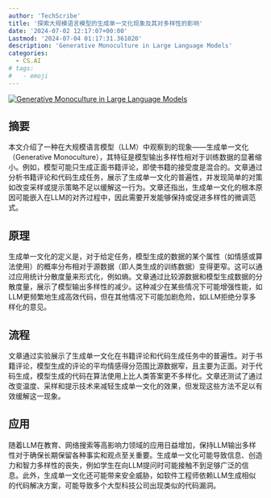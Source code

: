 ```yaml
---
author: 'TechScribe'
title: '探索大规模语言模型的生成单一文化现象及其对多样性的影响'
date: '2024-07-02 12:17:07+00:00'
Lastmod: '2024-07-04 01:17:31.361020'
description: 'Generative Monoculture in Large Language Models'
categories:
  - CS.AI
# tags:
#   - emoji
---
```


[![Generative Monoculture in Large Language Models](https://arxiv-research-1301205113.cos.ap-guangzhou.myqcloud.com/images/2407.02209v1.pdf_0.jpg)](https://arxiv.org/abs/2407.02209v1)

## 摘要

本文介绍了一种在大规模语言模型（LLM）中观察到的现象——生成单一文化（Generative Monoculture），其特征是模型输出多样性相对于训练数据的显著缩小。例如，模型可能只生成正面书籍评论，即使书籍的接受度是混合的。文章通过分析书籍评论和代码生成任务，展示了生成单一文化的普遍性，并发现简单的对策如改变采样或提示策略不足以缓解这一行为。文章还指出，生成单一文化的根本原因可能嵌入在LLM的对齐过程中，因此需要开发能够保持或促进多样性的微调范式。<!--more-->

## 原理

生成单一文化的定义是，对于给定任务，模型生成的数据的某个属性（如情感或算法使用）的概率分布相对于源数据（即人类生成的训练数据）变得更窄。这可以通过应用统计分散度量来形式化，例如熵。文章通过比较源数据和模型生成数据的分散度量，展示了模型输出多样性的减少。这种减少在某些情况下可能增强性能，如LLM更频繁地生成高效代码，但在其他情况下可能加剧危险，如LLM拒绝分享多样化的意见。

## 流程

文章通过实验展示了生成单一文化在书籍评论和代码生成任务中的普遍性。对于书籍评论，模型生成的评论的平均情感得分范围比源数据窄，且主要为正面。对于代码生成，模型生成的代码在算法使用上比人类答案更不多样化。文章还测试了通过改变温度、采样和提示技术来减轻生成单一文化的效果，但发现这些方法不足以有效缓解这一现象。

## 应用

随着LLM在教育、网络搜索等高影响力领域的应用日益增加，保持LLM输出多样性对于确保长期保留各种事实和观点至关重要。生成单一文化可能导致信息、创造力和智力多样性的丧失，例如学生在向LLM提问时可能接触不到足够广泛的信息。此外，生成单一文化还可能带来安全威胁，如软件工程师依赖LLM生成相似的代码解决方案，可能导致多个大型科技公司出现类似的代码漏洞。